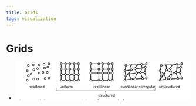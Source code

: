 ```yaml
---
title: Grids
tags: visualization
---
```


# Grids
- ![im](assets/Pasted%20Image%2020220411124545.png)






























































































